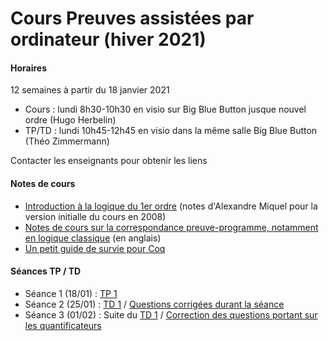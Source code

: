 # Cours Preuves assistées par ordinateur (hiver 2021)

#### Horaires

12 semaines à partir du 18 janvier 2021

- Cours : lundi 8h30-10h30 en visio sur Big Blue Button jusque nouvel ordre (Hugo Herbelin)
- TP/TD : lundi 10h45-12h45 en visio dans la même salle Big Blue Button (Théo Zimmermann)

Contacter les enseignants pour obtenir les liens

#### Notes de cours

- [Introduction à la logique du 1er ordre](logique-premier-ordre.pdf) (notes d'Alexandre Miquel pour la version initialle du cours en 2008)
- [Notes de cours sur la correspondance preuve-programme, notamment en logique classique](proofs-and-programs.pdf) (en anglais)
- [Un petit guide de survie pour Coq](https://www.irif.fr/~letouzey//preuves/guide.html)

#### Séances TP / TD

- Séance 1 (18/01) : [TP 1](tp/tp1.md)
- Séance 2 (25/01) : [TD 1](td/td1.pdf) / [Questions corrigées durant la séance](td/td1-seance1-correction.pdf)
- Séance 3 (01/02) : Suite du [TD 1](td/td1.pdf) / [Correction des questions portant sur les quantificateurs](td/td1-seance2-correction.pdf)
